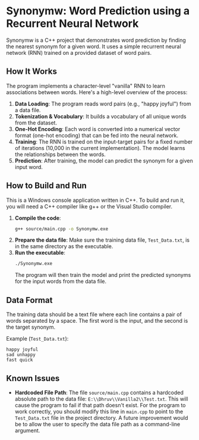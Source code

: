 # Synonymw: Word Prediction using a Recurrent Neural Network

Synonymw is a C++ project that demonstrates word prediction by finding the nearest synonym for a given word. It uses a simple recurrent neural network (RNN) trained on a provided dataset of word pairs.

## How It Works

The program implements a character-level "vanilla" RNN to learn associations between words. Here's a high-level overview of the process:

1.  **Data Loading**: The program reads word pairs (e.g., "happy joyful") from a data file.
2.  **Tokenization & Vocabulary**: It builds a vocabulary of all unique words from the dataset.
3.  **One-Hot Encoding**: Each word is converted into a numerical vector format (one-hot encoding) that can be fed into the neural network.
4.  **Training**: The RNN is trained on the input-target pairs for a fixed number of iterations (10,000 in the current implementation). The model learns the relationships between the words.
5.  **Prediction**: After training, the model can predict the synonym for a given input word.

## How to Build and Run

This is a Windows console application written in C++. To build and run it, you will need a C++ compiler like g++ or the Visual Studio compiler.

1.  **Compile the code**:
    ```bash
    g++ source/main.cpp -o Synonymw.exe
    ```
2.  **Prepare the data file**: Make sure the training data file, `Test_Data.txt`, is in the same directory as the executable.
3.  **Run the executable**:
    ```bash
    ./Synonymw.exe
    ```
    The program will then train the model and print the predicted synonyms for the input words from the data file.

## Data Format

The training data should be a text file where each line contains a pair of words separated by a space. The first word is the input, and the second is the target synonym.

Example (`Test_Data.txt`):
```
happy joyful
sad unhappy
fast quick
```

## Known Issues

*   **Hardcoded File Path**: The file `source/main.cpp` contains a hardcoded absolute path to the data file: `E:\\Dhruv\\Vanilla2\\Test.txt`. This will cause the program to fail if that path doesn't exist. For the program to work correctly, you should modify this line in `main.cpp` to point to the `Test_Data.txt` file in the project directory. A future improvement would be to allow the user to specify the data file path as a command-line argument.

